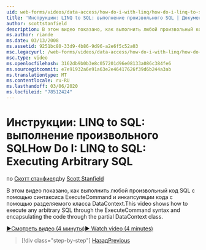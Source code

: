 ```yaml
---
uid: web-forms/videos/data-access/how-do-i-with-linq/how-do-i-linq-to-sql-executing-arbitrary-sql
title: 'Инструкции: LINQ to SQL: выполнение произвольного SQL | Документация Майкрософт'
author: scottstanfield
description: В этом видео показано, как выполнить любой произвольный код SQL с помощью синтаксиса ExecuteCommand и инкапсуляции кода с помощью разделяемого класса DataContext.
ms.author: riande
ms.date: 03/13/2008
ms.assetid: 9251bc80-33d9-4b86-9d96-a2e6f5c52a03
msc.legacyurl: /web-forms/videos/data-access/how-do-i-with-linq/how-do-i-linq-to-sql-executing-arbitrary-sql
msc.type: video
ms.openlocfilehash: 3162db9b0b3e8c057201d96e08133a086c384fe6
ms.sourcegitcommit: e7e91932a6e91a63e2e46417626f39d6b244a3ab
ms.translationtype: MT
ms.contentlocale: ru-RU
ms.lasthandoff: 03/06/2020
ms.locfileid: "78512424"
---
```

# <a name="how-do-i-linq-to-sql-executing-arbitrary-sql"></a><span data-ttu-id="31f46-103">Инструкции: LINQ to SQL: выполнение произвольного SQL</span><span class="sxs-lookup"><span data-stu-id="31f46-103">How Do I: LINQ to SQL: Executing Arbitrary SQL</span></span>

<span data-ttu-id="31f46-104">по [Скотт станфиелд](https://github.com/scottstanfield)</span><span class="sxs-lookup"><span data-stu-id="31f46-104">by [Scott Stanfield](https://github.com/scottstanfield)</span></span>

<span data-ttu-id="31f46-105">В этом видео показано, как выполнить любой произвольный код SQL с помощью синтаксиса ExecuteCommand и инкапсуляции кода с помощью разделяемого класса DataContext.</span><span class="sxs-lookup"><span data-stu-id="31f46-105">This video shows how to execute any arbitrary SQL through the ExecuteCommand syntax and encapsulating the code through the partial DataContext class.</span></span>

[<span data-ttu-id="31f46-106">&#9654;Смотреть видео (4 минуты)</span><span class="sxs-lookup"><span data-stu-id="31f46-106">&#9654; Watch video (4 minutes)</span></span>](https://channel9.msdn.com/Blogs/ASP-NET-Site-Videos/how-do-i-linq-to-sql-executing-arbitrary-sql)

> [!div class="step-by-step"]
> [<span data-ttu-id="31f46-107">Назад</span><span class="sxs-lookup"><span data-stu-id="31f46-107">Previous</span></span>](how-do-i-linq-to-sql-updating-with-stored-procedures.md)
